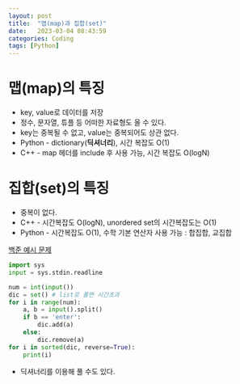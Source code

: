 ```yaml
---
layout: post
title:  "맵(map)과 집합(set)"
date:   2023-03-04 08:43:59
categories: Coding
tags: [Python]
---
```


# 맵(map)의 특징

- key, value로 데이터를 저장
- 정수, 문자열, 튜플 등 어떠한 자료형도 올 수 있다.
- key는 중복될 수 없고, value는 중복되어도 상관 없다.
- Python - dictionary(**딕셔너리**), 시간 복잡도 O(1)
- C++ - map 헤더를 include 후 사용 가능, 시간 복잡도 O(logN)

# 집합(set)의 특징

- 중복이 없다.
- C++ - 시간복잡도 O(logN), unordered set의 시간복잡도는 O(1)
- Python - 시간복잡도 O(1), 수학 기본 연산자 사용 가능 : 합집합, 교집합

[백준 예시 문제](https://www.acmicpc.net/problem/7785) 

```python
import sys
input = sys.stdin.readline

num = int(input())
dic = set() # list로 풀면 시간초과
for i in range(num):
    a, b = input().split()
    if b == 'enter':
        dic.add(a)
    else:
        dic.remove(a)
for i in sorted(dic, reverse=True):
    print(i)
```

- 딕셔너리를 이용해 풀 수도 있다.
